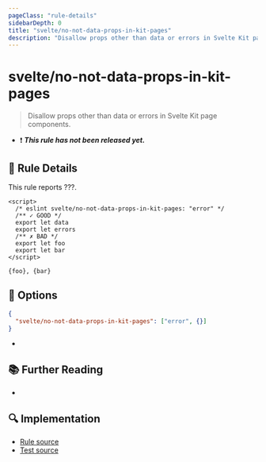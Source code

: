 ```yaml
---
pageClass: "rule-details"
sidebarDepth: 0
title: "svelte/no-not-data-props-in-kit-pages"
description: "Disallow props other than data or errors in Svelte Kit page components."
---
```


# svelte/no-not-data-props-in-kit-pages

> Disallow props other than data or errors in Svelte Kit page components.

- :exclamation: <badge text="This rule has not been released yet." vertical="middle" type="error"> **_This rule has not been released yet._** </badge>

## :book: Rule Details

This rule reports ???.

<script>
  const config = {settings: {
    kit: {
      files: {
        routes: "",
      },
    },
  },
  }
</script>

<ESLintCodeBlock config="{config}">

<!--eslint-skip-->

```svelte
<script>
  /* eslint svelte/no-not-data-props-in-kit-pages: "error" */
  /** ✓ GOOD */
  export let data
  export let errors
  /** ✗ BAD */
  export let foo
  export let bar
</script>

{foo}, {bar}
```

</ESLintCodeBlock>

## :wrench: Options

```json
{
  "svelte/no-not-data-props-in-kit-pages": ["error", {}]
}
```

-

## :books: Further Reading

-

## :mag: Implementation

- [Rule source](https://github.com/ota-meshi/eslint-plugin-svelte/blob/main/src/rules/no-not-data-props-in-kit-pages.ts)
- [Test source](https://github.com/ota-meshi/eslint-plugin-svelte/blob/main/tests/src/rules/no-not-data-props-in-kit-pages.ts)
